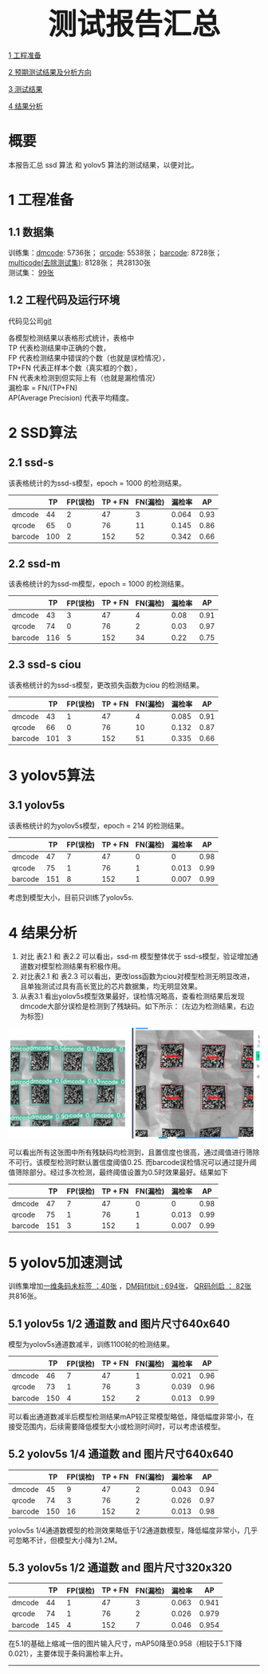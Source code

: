 <div align='center' ><font size='10'><big><b>测试报告汇总</b></big></font></div>

[1 工程准备](#1-工程准备) 

[2 预期测试结果及分析方向](#2-预期测试结果及分析方向)

[3 测试结果](#3-测试结果) 

[4 结果分析](#4-结果分析) 



# 概要   
本报告汇总 ssd 算法 和 yolov5 算法的测试结果，以便对比。 


# 1 工程准备
## 1.1 数据集
训练集：[dmcode](http://172.16.102.80/#/image-display?storeId=37&type=1): 5736张； [qrcode](http://172.16.102.80/#/image-display?storeId=38&type=1): 5538张； [barcode](http://172.16.102.80/#/image-display?storeId=36&type=1): 8728张； [multicode(去除测试集)](http://172.16.102.80/#/image-display?storeId=46&type=1): 8128张； 共28130张   
测试集： [99张](http://172.16.102.80/#/image-display?storeId=46&type=1) 
## 1.2 工程代码及运行环境
代码见公司[git](http://smartgiant.float-zone.com:12178/vision/object_detect/ai_barcode_detect_ssd)   


各模型检测结果以表格形式统计，表格中   
TP 代表检测结果中正确的个数，   
FP 代表检测结果中错误的个数（也就是误检情况），   
TP+FN 代表正样本个数（真实框的个数），   
FN 代表未检测到但实际上有（也就是漏检情况）    
漏检率 =  FN/(TP+FN)  
AP(Average Precision) 代表平均精度。

# 2 SSD算法   


## 2.1 ssd-s  


该表格统计的为ssd-s模型，epoch = 1000 的检测结果。

|        | TP | FP(误检)|TP + FN|FN(漏检)|漏检率| AP|
| ------ | -- | --| ----- |---|---|---|
| dmcode | 44 |  2|    47 |  3 |   0.064|0.93|
|qrcode  | 65 |  0|     76|  11 |   0.145|0.86|
|barcode | 100 |  2|    152|   52|   0.342|0.66|
## 2.2 ssd-m   
该表格统计的为ssd-m模型，epoch = 1000 的检测结果。   

|        | TP | FP(误检)|TP + FN|FN(漏检)|漏检率| AP|
| ------ | -- | --| ----- |---|---|---|
| dmcode | 43 | 3 |    47 | 4 | 0.08 |0.91|
|qrcode  | 74 |  0|     76| 2 | 0.03 |0.97|
|barcode | 116 | 5 | 152 | 34 | 0.22 |0.75|
## 2.3 ssd-s ciou   
该表格统计的为ssd-s模型，更改损失函数为ciou 的检测结果。   

|        | TP | FP(误检)|TP + FN|FN(漏检)|漏检率| AP|
| ------ | -- | --| ----- |---|---|---|
| dmcode | 43 | 1 |    47 | 4 | 0.085 |0.91|
|qrcode  | 66 |  0|     76| 10 | 0.132 |0.87|
|barcode | 101 | 3 | 152 | 51 | 0.335 |0.66|

# 3 yolov5算法
## 3.1 yolov5s
该表格统计的为yolov5s模型，epoch = 214 的检测结果。 

|        | TP | FP(误检)|TP + FN|FN(漏检)|漏检率| AP|
| ------ | -- | --| ----- |---|---|---|
| dmcode | 47 | 7 |    47 | 0 | 0 |0.98|
|qrcode  | 75 |  1|     76| 1 | 0.013 |0.99|
|barcode | 151 | 8 | 152 | 1 | 0.007 |0.99|

考虑到模型大小，目前只训练了yolov5s.

# 4 结果分析
1. 对比 表2.1 和 表2.2 可以看出，ssd-m 模型整体优于 ssd-s模型，验证增加通道数对模型检测结果有积极作用。
2. 对比表2.1 和 表2.3 可以看出，更改loss函数为ciou对模型检测无明显改进，且单独测试过具有高长宽比的芯片数据集，均无明显效果。
3. 从表3.1 看出yolov5s模型效果最好，误检情况略高，查看检测结果后发现dmcode大部分误检是检测到了残缺码。如下所示： (左边为检测结果，右边为标签)    

![](./img/yolov5s_1.png)   

可以看出所有这张图中所有残缺码均检测到，且置信度也很高，通过阈值进行筛除不可行。该模型检测时默认置信度阈值0.25.
而barcode误检情况可以通过提升阈值筛除部分。经过多次检测，最终阈值设置为0.5时效果最好。结果如下


|        | TP | FP(误检)|TP + FN|FN(漏检)|漏检率| AP|
| ------ | -- | --| ----- |---|---|---|
| dmcode | 47 | 7 |    47 | 0 | 0 |0.98|
|qrcode  | 75 |  1|     76| 1 | 0.013 |0.99|
|barcode | 151 | 3 | 152 | 1 | 0.007 |0.99|
# 5 yolov5加速测试 

训练集增加[一维条码未标签 ：40张](http://172.16.102.80/#/image-display?storeId=36&type=1) ，[DM码fitbit : 694张](http://172.16.102.80/#/image-display?storeId=37&type=1)， [QR码创启 ： 82张](http://172.16.102.80/#/image-display?storeId=38&type=1) 共816张。

## 5.1 yolov5s 1/2 通道数 and 图片尺寸640x640

模型为yolov5s通道数减半，训练1100轮的检测结果。

|        | TP | FP(误检)|TP + FN|FN(漏检)|漏检率| AP|
| ------ | -- | --| ----- |---|---|---|
| dmcode | 46 | 7 |    47 | 1 | 0.021 |0.96|
|qrcode  | 73 |  1|     76| 3 | 0.039 |0.96|
|barcode | 150 | 4 | 152 | 2 | 0.013 |0.99|

可以看出通道数减半后模型检测结果mAP较正常模型略低，降低幅度非常小，在接受范围内，后续需要降低模型大小或检测时间时，可以考虑该模型。
## 5.2 yolov5s 1/4 通道数 and 图片尺寸640x640


|        | TP | FP(误检)|TP + FN|FN(漏检)|漏检率| AP|
| ------ | -- | --| ----- |---|---|---|
| dmcode | 45 | 9 |    47 | 2 | 0.043 |0.94|
|qrcode  | 74 |  3|     76| 2 | 0.026 |0.97|
|barcode | 150| 16|    152| 2 | 0.013 |0.98|

yolov5s 1/4通道数模型的检测效果略低于1/2通道数模型，降低幅度非常小，几乎可忽略不计，但模型大小降为1.2M。

## 5.3 yolov5s 1/2 通道数 and 图片尺寸320x320


|         | TP   | FP(误检) | TP + FN | FN(漏检) | 漏检率 | AP    |
| ------- | ---- | -------- | ------- | -------- | ------ | ----- |
| dmcode  | 44   | 1        | 47      | 3        | 0.063  | 0.941 |
| qrcode  | 74   | 1        | 76      | 2        | 0.026  | 0.979 |
| barcode | 145  | 4        | 152     | 7        | 0.046  | 0.954 |

在5.1的基础上缩减一倍的图片输入尺寸，mAP50降至0.958（相较于5.1下降0.021），主要体现于条码漏检率上升。

---
